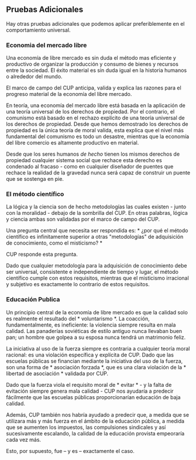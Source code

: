 ## Pruebas Adicionales

Hay otras pruebas adicionales que podemos aplicar preferiblemente en el comportamiento universal.

### Economia del mercado libre

Una economía de libre mercado es sin duda el método mas eficiente y productivo de organizar la producción y consumo de bienes y recursos entre la sociedad. El éxito material es sin duda igual en la historia humanos o alrededor del mundo.

El marco de campo del CUP anticipa, valida y explica las razones para el progreso material de la economía del libre mercado.

En teoría, una economía del mercado libre está basada en la aplicación de una teoría universal de los derechos de propiedad. Por el contrario, el comunismo está basado en el rechazo explícito de una teoría universal de los derechos de propiedad. Desde que hemos demostrado los derechos de propiedad es la única teoría de moral valida, esta explica que el nivel más fundamental del comunismo es todo un desastre, mientras que la economía del libre comercio es altamente productivo en material.

Desde que los seres humanos *de hecho* tienen los mismos derechos de propiedad cualquier sistema social que rechace esta derecho es condenado al fracaso - como en cualquier diseñador de puentes que rechace la realidad de la gravedad nunca será capaz de construir un puente que se sostenga en pie.

### El método científico

La lógica y la ciencia son de hecho metodologías las cuales existen - junto con la moralidad - debajo de la sombrilla del CUP. En otras palabras, lógica y ciencia ambas son validadas por el marco de campo del CUP.

Una pregunta central que necesita ser respondida es: * ¿por qué el método científico es infinitamente superior a otras "metodologías" de adquisición de conocimiento, como el misticismo? *

CUP responde esta pregunta.

Dado que cualquier metodología para la adquisición de conocimiento debe ser universal, consistente e independiente de tiempo y lugar, el método científico cumple con estos requisitos, mientras que el misticismo irracional y subjetivo es exactamente lo contrario de estos requisitos.

### Educación Publica

Un principio central de la economía de libre mercado es que la calidad solo es realmente el resultado del * voluntarismo *. La coacción, fundamentalmente, es ineficiente: la violencia siempre resulta en mala calidad. Las panaderías soviéticas de estilo antiguo nunca llevaban buen pan; un hombre que golpea a su esposa nunca tendrá un matrimonio feliz.

La iniciativa al uso de la fuerza siempre es contraria a cualquier teoría moral racional: es una violación específica y explícita de CUP. Dado que las escuelas públicas se financian mediante la iniciativa del uso de la fuerza, son una forma de * asociación forzada *, que es una clara violación de la * libertad de asociación * validada por CUP.

Dado que la fuerza viola el requisito moral de * evitar * - y la falta de evitación siempre genera mala calidad - CUP nos ayudaría a predecir fácilmente que las escuelas públicas proporcionarían educación de baja calidad.

Además, CUP también nos habría ayudado a predecir que, a medida que se utilizara más y más fuerza en el ámbito de la educación pública, a medida que se aumenten los impuestos, las compulsiones sindicales y así sucesivamente escalando, la calidad de la educación provista empeoraría cada vez más.

Esto, por supuesto, fue – y es – exactamente el caso.